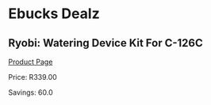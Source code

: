 
# Ebucks Dealz
## Ryobi: Watering Device Kit For C-126C
[Product Page](https://www.ebucks.com/web/shop/productSelected.do?prodId=335406512&catId=370101825)

Price: R339.00

Savings: 60.0


	